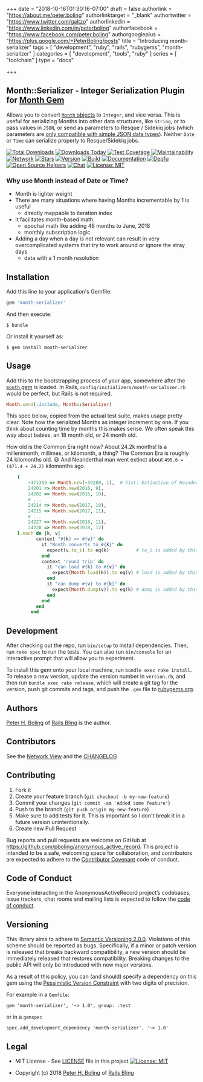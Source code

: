 +++
date = "2018-10-16T01:30:16-07:00"
draft = false
authorlink = "https://about.me/peter.boling"
authorlinktarget = "_blank"
authortwitter = "https://www.twitter.com/galtzo"
authorlinkedin = "https://www.linkedin.com/in/peterboling"
authorfacebook = "https://www.facebook.com/peter.boling"
authorgoogleplus = "https://plus.google.com/+PeterBoling/posts"
title = "Introducing month-serializer"
tags = [ "development", "ruby", "rails", "rubygems", "month-serializer" ]
categories = [ "development", "tools", "ruby" ]
series = [ "toolchain" ]
type = "docs"

+++

## Month::Serializer - Integer Serialization Plugin for [Month Gem](https://github.com/timcraft/month)
   
Allows you to convert [`Month` objects](https://github.com/timcraft/month/blob/master/lib/month.rb) to `Integer`, and vice versa.  This is useful for serializing Months into other data structures, like `String`, or to pass values in `JSON`, or send as parameters to Resque / Sidekiq jobs (which parameters are [only compatible with simple JSON data types](https://github.com/mperham/sidekiq/wiki/The-Basics#client)).  Neither `Date` or `Time` can serialize properly to Resque/Sidekiq jobs.

[![Total Downloads](https://img.shields.io/gem/rt/month-serializer.svg)](https://github.com/pboling/month-serializer)
[![Downloads Today](https://img.shields.io/gem/rd/month-serializer.svg)](https://github.com/pboling/month-serializer)
[![Test Coverage](https://api.codeclimate.com/v1/badges/50241bf0d9c78bcce69e/test_coverage)](https://codeclimate.com/github/pboling/month-serializer/test_coverage)
[![Maintainability](https://api.codeclimate.com/v1/badges/50241bf0d9c78bcce69e/maintainability)](https://codeclimate.com/github/pboling/month-serializer/maintainability)
[![Network](https://img.shields.io/github/forks/pboling/month-serializer.svg?style=social)](https://github.com/pboling/month-serializer/network)
[![Stars](https://img.shields.io/github/stars/pboling/month-serializer.svg?style=social)](https://github.com/pboling/month-serializer/stargazers)
[![Version](https://img.shields.io/gem/v/month-serializer.svg)](https://rubygems.org/gems/month-serializer)
[![Build](https://img.shields.io/travis/pboling/month-serializer.svg)](https://travis-ci.org/pboling/month-serializer)
[![Documentation](http://inch-ci.org/github/pboling/month-serializer.svg)](http://inch-ci.org/github/pboling/month-serializer)
[![Depfu](https://badges.depfu.com/badges/9b99dea566c438afe054a94d464e98ea/count.svg)](https://depfu.com/github/pboling/month-serializer?project_id=6003)
[![Open Source Helpers](https://www.codetriage.com/pboling/month-serializer/badges/users.svg)](https://www.codetriage.com/pboling/month-serializer)
[![Chat](https://img.shields.io/gitter/room/pboling/month-serializer.svg)](https://gitter.im/pboling/month-serializer)
[![License: MIT](https://img.shields.io/badge/License-MIT-green.svg)](https://opensource.org/licenses/MIT)

### Why use Month instead of Date or Time?

- Month is lighter weight
- There are many situations where having Months incrementable by 1 is useful
  - directly mappable to iteration index
- It facilitates month-based math.
  - epochal math like adding 48 months to June, 2018
  - monthly subscription logic
- Adding a day when a day is not relevant can result in very overcomplicated systems that try to work around or ignore the stray days
  - data with a 1 month resolution

## Installation

Add this line to your application's Gemfile:

```ruby
gem 'month-serializer'
```

And then execute:

    $ bundle

Or install it yourself as:

    $ gem install month-serializer

## Usage

Add this to the bootstrapping process of your app, somewhere after the [`month` gem](https://github.com/timcraft/month) is loaded.
In Rails, `config/initializers/month-serializer.rb` would be perfect, but Rails is not required.

````ruby
Month.send(:include, Month::Serializer)
````

This spec below, copied from the actual test suite, makes usage pretty clear.  Note how the serialized Months as integer increment by one.  If you think about counting time by months this makes sense.  We often speak this way about babies, an 18 month old, or 24 month old.
  
How old is the Common Era right now?  About 24.2k months!  Is a millenimonth, millimes, or kilomonth, a thing?  The Common Era is roughly 24 kilomonths old. 😆  And Neanderthal man went extinct about `495.6 = (471.4 + 24.2)` kilomonths ago.

```ruby
    {
        -471359 => Month.new(-39280, 1),  # hist: Extinction of Neanderthal
        24201 => Month.new(2016, 9),
        24202 => Month.new(2016, 10),
        # ...
        24214 => Month.new(2017, 10),
        24215 => Month.new(2017, 11),
        # ...
        24227 => Month.new(2018, 11),
        24228 => Month.new(2018, 12)
    }.each do |k, v|
           context "#{k} => #{v}" do
             it "Month converts to #{k}" do
               expect(v.to_i).to eq(k)          # to_i is added by this gem!
             end
             context 'round trip' do
               it "can load #{k} to #{v}" do
                 expect(Month.load(k)).to eq(v) # load is added by this gem!
               end
               it "can dump #{v} to #{k}" do
                 expect(Month.dump(v)).to eq(k) # dump is added by this gem!
               end
             end
           end
         end
```

## Development

After checking out the repo, run `bin/setup` to install dependencies. Then, run `rake spec` to run the tests. You can also run `bin/console` for an interactive prompt that will allow you to experiment.

To install this gem onto your local machine, run `bundle exec rake install`. To release a new version, update the version number in `version.rb`, and then run `bundle exec rake release`, which will create a git tag for the version, push git commits and tags, and push the `.gem` file to [rubygems.org](https://rubygems.org).

## Authors

[Peter H. Boling][peterboling] of [Rails Bling][railsbling] is the author.

## Contributors

See the [Network View](https://github.com/pboling/month-serializer/network) and the [CHANGELOG](https://github.com/pboling/month-serializer/blob/master/CHANGELOG.md)

## Contributing

1. Fork it
2. Create your feature branch (`git checkout -b my-new-feature`)
3. Commit your changes (`git commit -am 'Added some feature'`)
4. Push to the branch (`git push origin my-new-feature`)
5. Make sure to add tests for it. This is important so I don't break it in a future version unintentionally.
6. Create new Pull Request

Bug reports and pull requests are welcome on GitHub at https://github.com/pboling/anonymous_active_record. This project is intended to be a safe, welcoming space for collaboration, and contributors are expected to adhere to the [Contributor Covenant](http://contributor-covenant.org) code of conduct.

## Code of Conduct

Everyone interacting in the AnonymousActiveRecord project’s codebases, issue trackers, chat rooms and mailing lists is expected to follow the [code of conduct](https://github.com/pboling/anonymous_active_record/blob/master/CODE_OF_CONDUCT.md).

## Versioning

This library aims to adhere to [Semantic Versioning 2.0.0][semver].
Violations of this scheme should be reported as bugs. Specifically,
if a minor or patch version is released that breaks backward
compatibility, a new version should be immediately released that
restores compatibility. Breaking changes to the public API will
only be introduced with new major versions.

As a result of this policy, you can (and should) specify a
dependency on this gem using the [Pessimistic Version Constraint][pvc] with two digits of precision.

For example in a `Gemfile`:

    gem 'month-serializer', '~> 1.0', group: :test

or in a `gemspec`

    spec.add_development_dependency 'month-serializer', '~> 1.0'

## Legal

* MIT License - See [LICENSE][license] file in this project [![License: MIT](https://img.shields.io/badge/License-MIT-green.svg)](https://opensource.org/licenses/MIT) 

* Copyright (c) 2018 [Peter H. Boling][peterboling] of [Rails Bling][railsbling]

[semver]: http://semver.org/
[pvc]: http://guides.rubygems.org/patterns/#pessimistic-version-constraint
[documentation]: http://rdoc.info/github/pboling/month-serializer/frames
[homepage]: https://github.com/pboling/month-serializer
[blogpage]: http://www.railsbling.com/tags/month-serializer/
[license]: https://github.com/pboling/month-serializer/blob/master/LICENSE
[railsbling]: http://www.railsbling.com
[peterboling]: https://about.me/peter.boling
[refugees]: https://www.crowdrise.com/helprefugeeswithhopefortomorrowliberia/fundraiser/peterboling
[gplus]: https://plus.google.com/+PeterBoling/posts
[topcoder]: https://www.topcoder.com/members/pboling/
[angellist]: https://angel.co/peter-boling
[coderwall]: http://coderwall.com/pboling
[twitter]: http://twitter.com/galtzo
